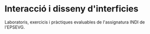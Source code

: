 # Interacció i disseny d'interficies

Laboratoris, exercicis i pràctiques evaluables de l'assignatura INDI de l'EPSEVG.
